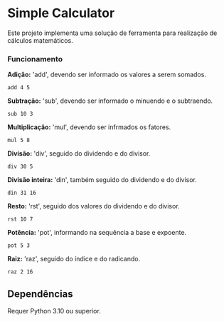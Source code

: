 # Simple Calculator
Este projeto implementa uma solução de ferramenta para realização de cálculos matemáticos.

### Funcionamento

**Adição:** 'add', devendo ser informado os valores a serem somados.
```
add 4 5
```
**Subtração:** 'sub', devendo ser informado o minuendo e o subtraendo. 
```
sub 10 3
```
**Multiplicação:** 'mul', devendo ser infrmados os fatores.
```
mul 5 8
```
**Divisão:** 'div', seguido do dividendo e do divisor.
```
div 30 5
```
**Divisão inteira:** 'din', também seguido do dividendo e do divisor.
```
din 31 16
```
**Resto:** 'rst', seguido dos valores do dividendo e do divisor.
```
rst 10 7
```
**Potência:** 'pot', informando na sequência a base e expoente.
```
pot 5 3
```
**Raiz:** 'raz', seguido do índice e do radicando.
```
raz 2 16
```



## Dependências
Requer Python 3.10 ou superior. 